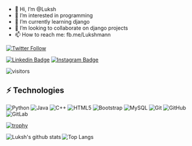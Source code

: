 - 👋 Hi, I’m @Luksh
- 👀 I’m interested in programming
- 🌱 I’m currently learning django
- 💞️ I’m looking to collaborate on django projects
- 📫 How to reach me: fb.me/Lukshmann

[![Twitter Follow](https://img.shields.io/twitter/follow/Beluksh?color=1DA1F2&logo=twitter&style=for-the-badge)](https://twitter.com/intent/follow?original_referer=https%3A%2F%2Fgithub.com%2FBeluksh&screen_name=Beluksh)

[![Linkedin Badge](https://img.shields.io/badge/-luksh-blue?style=flat-square&logo=Linkedin&logoColor=white&link=https://www.linkedin.com/in/luksh/)](https://www.linkedin.com/in/luksh/)
[![Instagram Badge](https://img.shields.io/badge/-lukshmann-purple?style=flat-square&logo=instagram&logoColor=white&link=https://instagram.com/lukshmann/)](https://instagram.com/lukshmann)

![visitors](https://visitor-badge.glitch.me/badge?page_id=Luksh.Luksh&left_color=green&right_color=red)

## ⚡ Technologies

![Python](https://img.shields.io/badge/-Python-black?style=flat-square&logo=Python)
![Java](https://img.shields.io/badge/-java-E34A86?style=flat-square&logo=java)
![C++](https://img.shields.io/badge/-C++-00599C?style=flat-square&logo=c)
![HTML5](https://img.shields.io/badge/-HTML5-E34F26?style=flat-square&logo=html5&logoColor=white)
![Bootstrap](https://img.shields.io/badge/-Bootstrap-563D7C?style=flat-square&logo=bootstrap)
![MySQL](https://img.shields.io/badge/-MySQL-black?style=flat-square&logo=mysql)
![Git](https://img.shields.io/badge/-Git-black?style=flat-square&logo=git)
![GitHub](https://img.shields.io/badge/-GitHub-181717?style=flat-square&logo=github)
![GitLab](https://img.shields.io/badge/-GitLab-FCA121?style=flat-square&logo=gitlab)

[![trophy](https://github-profile-trophy.vercel.app/?username=Luksh)](https://github.com/ryo-ma/github-profile-trophy)

[website]: https://codeSTACKr.com
[twitter]: https://twitter.com/Beluksh
[instagram]: https://instagram.com/Lukshmann
[linkedin]: https://linkedin.com/in/Luksh

<img align="left" alt="Luksh's github stats" src="https://github-readme-stats.vercel.app/api?username=Luksh&show_icons=truehide_border=true" />

![Top Langs](https://github-readme-stats.vercel.app/api/top-langs/?username=aemmadi&hide=TeX&layout=compact)

<!---
Luksh/Luksh is a ✨ special ✨ repository because its `README.md` (this file) appears on your GitHub profile.
You can click the Preview link to take a look at your changes.
--->
